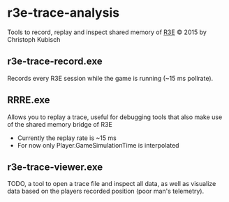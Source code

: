 r3e-trace-analysis
==================

Tools to record, replay and inspect shared memory of [R3E](http://game.raceroom.com)
© 2015 by Christoph Kubisch

## **r3e-trace-record.exe**

Records every R3E session while the game is running (~15 ms pollrate).

## **RRRE.exe** 

Allows you to replay a trace, useful for debugging tools that also make use of the shared memory
bridge of R3E

* Currently the replay rate is ~15 ms
* For now only Player.GameSimulationTime is interpolated

## **r3e-trace-viewer.exe**

TODO, a tool to open a trace file and inspect all data, as well as visualize data based on the players recorded position (poor man's telemetry).
